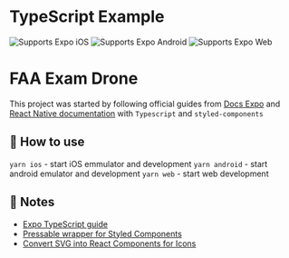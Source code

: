 # TypeScript Example

<p>
  <!-- iOS -->
  <img alt="Supports Expo iOS" longdesc="Supports Expo iOS" src="https://img.shields.io/badge/iOS-4630EB.svg?style=flat-square&logo=APPLE&labelColor=999999&logoColor=fff" />
  <!-- Android -->
  <img alt="Supports Expo Android" longdesc="Supports Expo Android" src="https://img.shields.io/badge/Android-4630EB.svg?style=flat-square&logo=ANDROID&labelColor=A4C639&logoColor=fff" />
  <!-- Web -->
  <img alt="Supports Expo Web" longdesc="Supports Expo Web" src="https://img.shields.io/badge/web-4630EB.svg?style=flat-square&logo=GOOGLE-CHROME&labelColor=4285F4&logoColor=fff" />
</p>

# FAA Exam Drone

This project was started by following official guides from [Docs Expo](https://docs.expo.dev/get-started/installation/) and [React Native documentation](https://reactnative.dev/) with `Typescript` and `styled-components`

## 🚀 How to use

`yarn ios` - start iOS emmulator and development
`yarn android` - start android emulator and development
`yarn web` - start web development

## 📝 Notes

- [Expo TypeScript guide](https://docs.expo.dev/versions/latest/guides/typescript/)
- [Pressable wrapper for Styled Components](https://github.com/styled-components/styled-components/issues/3228)
- [Convert SVG into React Components for Icons](https://react-svgr.com/playground/?native=true)

